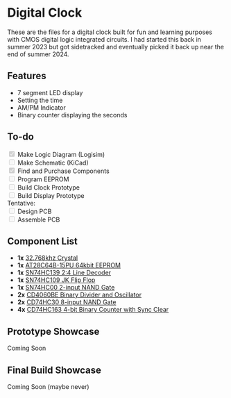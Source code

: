 # Digital Clock

These are the files for a digital clock built for fun and learning purposes with CMOS digital logic integrated circuits. I had started this back in summer 2023 but got sidetracked and eventually picked it back up near the end of summer 2024.

## Features
- 7 segment LED display
- Setting the time
- AM/PM Indicator
- Binary counter displaying the seconds

## To-do
<input type=checkbox disabled checked> Make Logic Diagram (Logisim)<br>
<input type=checkbox disabled > Make Schematic (KiCad)<br>
<input type=checkbox disabled checked> Find and Purchase Components<br>
<input type=checkbox disabled> Program EEPROM<br>
<input type=checkbox disabled> Build Clock Prototype<br>
<input type=checkbox disabled> Build Display Prototype<br>
Tentative: <br>
<input type=checkbox disabled> Design PCB<br>
<input type=checkbox disabled> Assemble PCB<br>

## Component List
- __1x__ [32.768khz Crystal](datasheets/CFS-206_CFS-145_E.pdf)
- __1x__ [AT28C64B-15PU 64kbit EEPROM](datasheets/at28c64b.pdf)
- __1x__ [SN74HC139 2:4 Line Decoder](datasheets/sn74hc139.pdf)
- __1x__ [SN74HC109 JK Flip Flop](datasheets/sn74hc109.pdf)
- __1x__ [SN74HC00 2-input NAND Gate](datasheets/sn74hc00.pdf)
- __2x__ [CD4060BE Binary Divider and Oscillator](datasheets/cd4060b.pdf)
- __2x__ [CD74HC30 8-input NAND Gate](datasheets/cd74hc30.pdf)
- __4x__ [CD74HC163 4-bit Binary Counter with Sync Clear](datasheets/cd74hc163.pdf)

## Prototype Showcase
Coming Soon

## Final Build Showcase
Coming Soon (maybe never)
